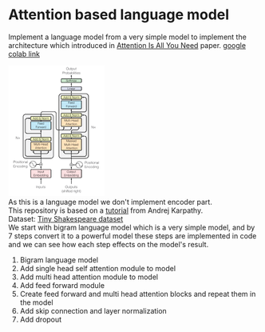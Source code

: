 # Attention based language model
Implement a language model from a very simple model to implement the architecture which introduced in [Attention Is All You Need](https://arxiv.org/abs/1706.03762) paper. 
[google colab link](https://colab.research.google.com/github/alireza-sheikh/Language-model/blob/main/Language_model.ipynb)  

![attention](Images/attention.png)  
As this is a language model we don't implement encoder part.  
This repository is based on a [tutorial](https://www.youtube.com/watch?v=kCc8FmEb1nY) from Andrej Karpathy.  
Dataset: [Tiny Shakespeare dataset](https://raw.githubusercontent.com/karpathy/char-rnn/master/data/tinyshakespeare/input.txt)  
We start with bigram language model which is a very simple model, and by 7 steps convert it to a powerful model these 
steps are implemented in code and we can see how each step effects on the model's result.  
1. Bigram language model
2. Add single head self attention module to model
3. Add multi head attention module to model
4. Add feed forward module
5. Create feed forward and multi head attention blocks and repeat them in the model
6. Add skip connection and layer normalization
7. Add dropout
